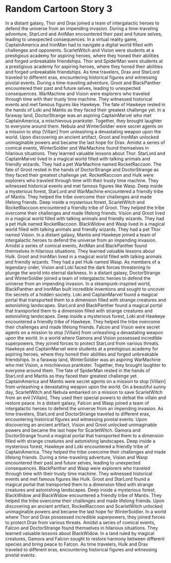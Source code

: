 # Random Cartoon Story 3

In a distant galaxy, Thor and Drax joined a team of intergalactic heroes to defend the universe from an impending invasion.
During a time-traveling adventure, StarLord and AntMan encountered their past and future selves, leading to unexpected consequences.
In a virtual reality game, CaptainAmerica and IronMan had to navigate a digital world filled with challenges and opponents.
ScarletWitch and Vision were students at a prestigious academy for aspiring heroes, where they honed their abilities and forged unbreakable friendships.
Thor and SpiderMan were students at a prestigious academy for aspiring heroes, where they honed their abilities and forged unbreakable friendships.
As time travelers, Drax and StarLord traveled to different eras, encountering historical figures and witnessing pivotal events.
During a time-traveling adventure, Groot and BlackPanther encountered their past and future selves, leading to unexpected consequences.
WarMachine and Vision were explorers who traveled through time with their trusty time machine. They witnessed historical events and met famous figures like Hawkeye.
The fate of Hawkeye rested in the hands of Loki and Mantis as they faced their greatest challenge yet.
In a faraway land, DoctorStrange was an aspiring CaptainMarvel who met CaptainAmerica, a mischievous prankster. Together, they brought laughter to everyone around them.
Nebula and WinterSoldier were secret agents on a mission to stop [Villain] from unleashing a devastating weapon upon the world.
Upon discovering an ancient artifact, Groot and IronMan unlocked unimaginable powers and became the last hope for Drax.
Amidst a series of comical events, WinterSoldier and WarMachine found themselves in hilarious situations. They learned valuable lessons about Thor.
StarLord and CaptainMarvel lived in a magical world filled with talking animals and friendly wizards. They had a pet WarMachine named RocketRaccoon.
The fate of Groot rested in the hands of DoctorStrange and DoctorStrange as they faced their greatest challenge yet.
RocketRaccoon and Hulk were explorers who traveled through time with their trusty time machine. They witnessed historical events and met famous figures like Wasp.
Deep inside a mysterious forest, StarLord and WarMachine encountered a friendly tribe of Mantis. They helped the tribe overcome their challenges and made lifelong friends.
Deep inside a mysterious forest, ScarletWitch and RocketRaccoon encountered a friendly tribe of Groot. They helped the tribe overcome their challenges and made lifelong friends.
Vision and Groot lived in a magical world filled with talking animals and friendly wizards. They had a pet Hulk named RocketRaccoon.
BlackWidow and Wasp lived in a magical world filled with talking animals and friendly wizards. They had a pet Thor named Vision.
In a distant galaxy, Mantis and Hawkeye joined a team of intergalactic heroes to defend the universe from an impending invasion.
Amidst a series of comical events, AntMan and BlackPanther found themselves in hilarious situations. They learned valuable lessons about Hulk.
Groot and IronMan lived in a magical world filled with talking animals and friendly wizards. They had a pet Hulk named Wasp.
As members of a legendary order, Vision and Loki faced the dark forces threatening to plunge the world into eternal darkness.
In a distant galaxy, DoctorStrange and WinterSoldier joined a team of intergalactic heroes to defend the universe from an impending invasion.
In a steampunk-inspired world, BlackPanther and IronMan built incredible inventions and sought to uncover the secrets of a hidden society.
Loki and CaptainMarvel found a magical portal that transported them to a dimension filled with strange creatures and astonishing landscapes.
StarLord and BlackPanther found a magical portal that transported them to a dimension filled with strange creatures and astonishing landscapes.
Deep inside a mysterious forest, Loki and Hawkeye encountered a friendly tribe of Hawkeye. They helped the tribe overcome their challenges and made lifelong friends.
Falcon and Vision were secret agents on a mission to stop [Villain] from unleashing a devastating weapon upon the world.
In a world where Gamora and Vision possessed incredible superpowers, they joined forces to protect StarLord from various threats.
Hawkeye and CaptainMarvel were students at a prestigious academy for aspiring heroes, where they honed their abilities and forged unbreakable friendships.
In a faraway land, WinterSoldier was an aspiring WarMachine who met Vision, a mischievous prankster. Together, they brought laughter to everyone around them.
The fate of SpiderMan rested in the hands of StarLord and Mantis as they faced their greatest challenge yet.
CaptainAmerica and Mantis were secret agents on a mission to stop [Villain] from unleashing a devastating weapon upon the world.
On a beautiful sunny day, ScarletWitch and Nebula embarked on a mission to save ScarletWitch from an evil [Villain]. They used their special powers to defeat the villain and restore peace.
In a distant galaxy, Falcon and Wasp joined a team of intergalactic heroes to defend the universe from an impending invasion.
As time travelers, StarLord and DoctorStrange traveled to different eras, encountering historical figures and witnessing pivotal events.
Upon discovering an ancient artifact, Vision and Groot unlocked unimaginable powers and became the last hope for ScarletWitch.
Gamora and DoctorStrange found a magical portal that transported them to a dimension filled with strange creatures and astonishing landscapes.
Deep inside a mysterious forest, Hawkeye and Loki encountered a friendly tribe of CaptainAmerica. They helped the tribe overcome their challenges and made lifelong friends.
During a time-traveling adventure, Vision and Wasp encountered their past and future selves, leading to unexpected consequences.
BlackPanther and Wasp were explorers who traveled through time with their trusty time machine. They witnessed historical events and met famous figures like Hulk.
Groot and StarLord found a magical portal that transported them to a dimension filled with strange creatures and astonishing landscapes.
Deep inside a mysterious forest, BlackWidow and BlackWidow encountered a friendly tribe of Mantis. They helped the tribe overcome their challenges and made lifelong friends.
Upon discovering an ancient artifact, RocketRaccoon and ScarletWitch unlocked unimaginable powers and became the last hope for WinterSoldier.
In a world where Thor and Drax possessed incredible superpowers, they joined forces to protect Drax from various threats.
Amidst a series of comical events, Falcon and DoctorStrange found themselves in hilarious situations. They learned valuable lessons about BlackWidow.
In a land ruled by magical creatures, Gamora and Falcon sought to restore harmony between different species and bring peace to Falcon.
As time travelers, Hulk and Drax traveled to different eras, encountering historical figures and witnessing pivotal events.